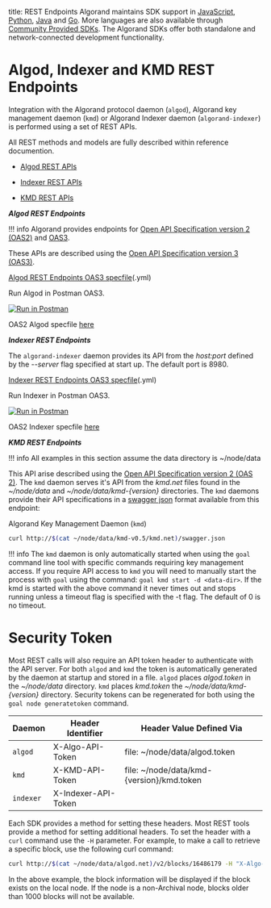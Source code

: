 title: REST Endpoints
Algorand maintains SDK support in [JavaScript](../../../sdks/javascript/#install-sdk-for-runtime), [Python](../../../sdks/python/#install-sdk), [Java](../../../sdks/java/#install-sdk-for-runtime) and [Go](../../../sdks/go/#install-go-sdk). More languages are also available through [Community Provided SDKs](https://developer.algorand.org/ecosystem-projects/?from_query=sdk#net-sdk). The Algorand SDKs offer both standalone and network-connected development functionality.

# Algod, Indexer and KMD REST Endpoints

Integration with the Algorand protocol daemon (`algod`), Algorand key management daemon (`kmd`) or Algorand Indexer daemon (`algorand-indexer`) is performed using a set of REST APIs.

All REST methods and models are fully described within reference documention.

- [Algod REST APIs](https://developer.algorand.org/docs/rest-apis/algod/v2/)

- [Indexer REST APIs](https://developer.algorand.org/docs/rest-apis/indexer/)

- [KMD REST APIs](https://developer.algorand.org/docs/rest-apis/kmd/)

_**Algod REST Endpoints**_

!!! info
    Algorand provides endpoints for [Open API Specification version 2 (OAS2)](https://github.com/OAI/OpenAPI-Specification/blob/main/versions/2.0.md) and [OAS3](https://github.com/OAI/OpenAPI-Specification/tree/main/versions).

These APIs are described using the [Open API Specification version 3 (OAS3)](https://github.com/OAI/OpenAPI-Specification/blob/main/versions/3.1.0.md).

[Algod REST Endpoints OAS3 specfile](https://github.com/algorand/go-algorand/blob/master/daemon/algod/api/algod.oas3.yml?raw=true)(.yml)

Run Algod in Postman OAS3.

[![Run in Postman](https://run.pstmn.io/button.svg)](https://app.getpostman.com/run-collection/7417958-60ff1bfc-b5f2-42aa-83b0-6888f0d4c2f4?action=collection%2Ffork&collection-url=entityId%3D7417958-60ff1bfc-b5f2-42aa-83b0-6888f0d4c2f4%26entityType%3Dcollection%26workspaceId%3Dab8846ef-efa3-4872-a5e5-c2992de6b69c)

OAS2 Algod specfile [here](https://github.com/algorand/go-algorand/blob/master/daemon/algod/api/algod.oas2.json?raw=true)

_**Indexer REST Endpoints**_

The `algorand-indexer` daemon provides its API from the _host:port_ defined by the _--server_ flag specified at start up. The default port is 8980.

[Indexer REST Endpoints OAS3 specfile](https://www.github.com/algorand/indexer/blob/develop/api/indexer.oas3.yml?raw=true)(.yml)

Run Indexer in Postman OAS3.

[![Run in Postman](https://run.pstmn.io/button.svg)](https://app.getpostman.com/run-collection/7417958-2e088cf0-8c78-44b0-8b08-9a832b120d1a?action=collection%2Ffork&collection-url=entityId%3D7417958-2e088cf0-8c78-44b0-8b08-9a832b120d1a%26entityType%3Dcollection%26workspaceId%3Dab8846ef-efa3-4872-a5e5-c2992de6b69c)

OAS2 Indexer specfile [here](https://github.com/algorand/indexer/blob/develop/api/indexer.oas2.json?raw=true)

_**KMD REST Endpoints**_

!!! info
    All examples in this section assume the data directory is ~/node/data

This API arise described using the [Open API Specification version 2 (OAS 2)](https://github.com/OAI/OpenAPI-Specification/blob/master/versions/2.0.md). The `kmd` daemon serves it's API from the _kmd.net_ files found in the _~/node/data_ and _~/node/data/kmd-{version}_ directories. The `kmd` daemons provide their API specifications in a [swagger json](https://github.com/algorand/go-algorand/blob/master/daemon/kmd/api/swagger.json) format available from this endpoint:

Algorand Key Management Daemon (`kmd`)

```zsh
curl http://$(cat ~/node/data/kmd-v0.5/kmd.net)/swagger.json
```

!!! info
    The `kmd` daemon is only automatically started when using the `goal` command line tool with specific commands requiring key management access. If you require API access to `kmd` you will need to manually start the process with `goal` using the command: `goal kmd start -d <data-dir>`. If the kmd is started with the above command it never times out and stops running unless a timeout flag is specified with the -t flag. The default of 0 is no timeout.

# Security Token

Most REST calls will also require an API token header to authenticate with the API server. For both `algod` and `kmd` the token is automatically generated by the daemon at startup and stored in a file. `algod` places _algod.token_ in the _~/node/data_ directory. `kmd` places _kmd.token_ the _~/node/data/kmd-{version}_ directory. Security tokens can be regenerated for both using the `goal node generatetoken` command.

| Daemon    | Header Identifier   | Header Value Defined Via                    |
| --------- | ------------------- | ------------------------------------------- |
| `algod`   | X-Algo-API-Token    | file: ~/node/data/algod.token               |
| `kmd`     | X-KMD-API-Token     | file: ~/node/data/kmd-\{version\}/kmd.token |
| `indexer` | X-Indexer-API-Token |                                             |

Each SDK provides a method for setting these headers. Most REST tools provide a method for setting additional headers. To set the header with a `curl` command use the `-H` parameter. For example, to make a call to retrieve a specific block, use the following curl command:

```zsh
curl http://$(cat ~/node/data/algod.net)/v2/blocks/16486179 -H "X-Algo-API-Token: $(cat ~/node/data/algod.token)"
```

In the above example, the block information will be displayed if the block exists on the local node. If the node is a non-Archival node, blocks older than 1000 blocks will not be available.
